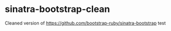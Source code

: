 sinatra-bootstrap-clean
=======================

Cleaned version of https://github.com/bootstrap-ruby/sinatra-bootstrap
test
